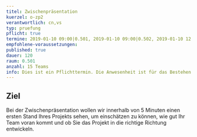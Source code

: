 ```yaml
---
titel: Zwischenpräsentation
kuerzel: o-zp2
verantwortlich: cn,vs
typ: pruefung
pflicht: true
termine: 2019-01-10 09:00|0.501, 2019-01-10 09:00|0.502, 2019-01-10 12:00|0.501, 2019-01-10 12:00|0.502, 2019-01-10 15:00|0.501, 2019-01-10 15:00|0.502
empfohlene-voraussetzungen: 
published: true
dauer: 120
raum: 0.501
anzahl: 15 Teams
info: Dies ist ein Pflichttermin. Die Anwesenheit ist für das Bestehen des Moduls erforderlich. Weitere Infos folgen.
---
```


## Ziel 
Bei der Zwischenpräsentation wollen wir innerhalb von 5 Minuten einen ersten Stand Ihres Projekts sehen, um einschätzen zu können, wie gut Ihr Team voran kommt und ob Sie das Projekt in die richtige Richtung entwickeln.
